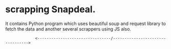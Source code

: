 # scrapping Snapdeal.
It contains Python program which uses beautiful soup and request library to fetch the data and another several scrappers using JS also.

                 <--------------------------------/--------------------------------->
